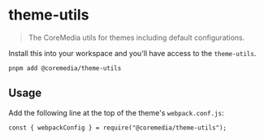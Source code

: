 # theme-utils

> The CoreMedia utils for themes including default configurations.

Install this into your workspace and you'll have access to the `theme-utils`.

```shell
pnpm add @coremedia/theme-utils
```

## Usage

Add the following line at the top of the theme's `webpack.conf.js`:

```
const { webpackConfig } = require("@coremedia/theme-utils");
```
